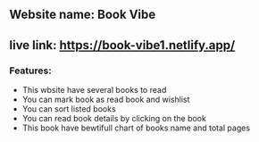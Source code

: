 ## Website name: Book Vibe
## live link: https://book-vibe1.netlify.app/
### Features:
*   This wbsite have several books to read
*   You can mark book as read book and wishlist
*   You can sort listed books
*   You can read book details by clicking on the book
*   This book have bewtifull chart of books name and total pages

